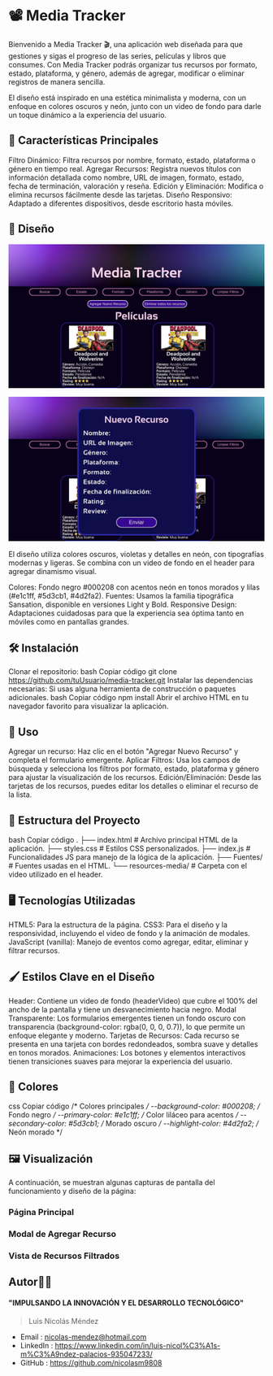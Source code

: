 # 📽️ Media Tracker
Bienvenido a Media Tracker 🎬, una aplicación web diseñada para que gestiones y sigas el progreso de las series, películas y libros que consumes. Con Media Tracker podrás organizar tus recursos por formato, estado, plataforma, y género, además de agregar, modificar o eliminar registros de manera sencilla.

El diseño está inspirado en una estética minimalista y moderna, con un enfoque en colores oscuros y neón, junto con un video de fondo para darle un toque dinámico a la experiencia del usuario.

## 🎯 Características Principales
Filtro Dinámico: Filtra recursos por nombre, formato, estado, plataforma o género en tiempo real.
Agregar Recursos: Registra nuevos títulos con información detallada como nombre, URL de imagen, formato, estado, fecha de terminación, valoración y reseña.
Edición y Eliminación: Modifica o elimina recursos fácilmente desde las tarjetas.
Diseño Responsivo: Adaptado a diferentes dispositivos, desde escritorio hasta móviles.

## 🎨 Diseño
![Página Principal](resources-media/Disenio-pagina-principal.jpg)

![Formulario Agregar nuevo Recurs](resources-media/Disenio-modal-nuevo-recurso.jpg)

El diseño utiliza colores oscuros, violetas y detalles en neón, con tipografías modernas y ligeras. Se combina con un video de fondo en el header para agregar dinamismo visual.

Colores: Fondo negro #000208 con acentos neón en tonos morados y lilas (#e1c1ff, #5d3cb1, #4d2fa2).
Fuentes: Usamos la familia tipográfica Sansation, disponible en versiones Light y Bold.
Responsive Design: Adaptaciones cuidadosas para que la experiencia sea óptima tanto en móviles como en pantallas grandes.

## 🛠️ Instalación
Clonar el repositorio:
bash
Copiar código
git clone https://github.com/tuUsuario/media-tracker.git
Instalar las dependencias necesarias: Si usas alguna herramienta de construcción o paquetes adicionales.
bash
Copiar código
npm install
Abrir el archivo HTML en tu navegador favorito para visualizar la aplicación.

## 🚀 Uso
Agregar un recurso: Haz clic en el botón "Agregar Nuevo Recurso" y completa el formulario emergente.
Aplicar Filtros: Usa los campos de búsqueda y selecciona los filtros por formato, estado, plataforma y género para ajustar la visualización de los recursos.
Edición/Eliminación: Desde las tarjetas de los recursos, puedes editar los detalles o eliminar el recurso de la lista.

## 📁 Estructura del Proyecto
bash
Copiar código
.
├── index.html         # Archivo principal HTML de la aplicación.
├── styles.css         # Estilos CSS personalizados.
├── index.js           # Funcionalidades JS para manejo de la lógica de la aplicación.
├── Fuentes/           # Fuentes usadas en el HTML.
└── resources-media/   # Carpeta con el video utilizado en el header.

## 🖥️ Tecnologías Utilizadas
HTML5: Para la estructura de la página.
CSS3: Para el diseño y la responsividad, incluyendo el video de fondo y la animación de modales.
JavaScript (vanilla): Manejo de eventos como agregar, editar, eliminar y filtrar recursos.

## 🖌️ Estilos Clave en el Diseño
Header: Contiene un video de fondo (headerVideo) que cubre el 100% del ancho de la pantalla y tiene un desvanecimiento hacia negro.
Modal Transparente: Los formularios emergentes tienen un fondo oscuro con transparencia (background-color: rgba(0, 0, 0, 0.7)), lo que permite un enfoque elegante y moderno.
Tarjetas de Recursos: Cada recurso se presenta en una tarjeta con bordes redondeados, sombra suave y detalles en tonos morados.
Animaciones: Los botones y elementos interactivos tienen transiciones suaves para mejorar la experiencia del usuario.

## 🎨 Colores
css
Copiar código
/* Colores principales */
--background-color: #000208;   /* Fondo negro */
--primary-color: #e1c1ff;      /* Color liláceo para acentos */
--secondary-color: #5d3cb1;    /* Morado oscuro */
--highlight-color: #4d2fa2;    /* Neón morado */

## 🖼️ Visualización
A continuación, se muestran algunas capturas de pantalla del funcionamiento y diseño de la página:

### Página Principal

### Modal de Agregar Recurso

### Vista de Recursos Filtrados

## Autor👨‍💻
#### "IMPULSANDO LA INNOVACIÓN Y EL DESARROLLO TECNOLÓGICO"
> Luis Nicolás Méndez
- Email : 		nicolas-mendez@hotmail.com
- LinkedIn : 	https://www.linkedin.com/in/luis-nicol%C3%A1s-m%C3%A9ndez-palacios-935047233/
- GitHub :		https://github.com/nicolasm9808
